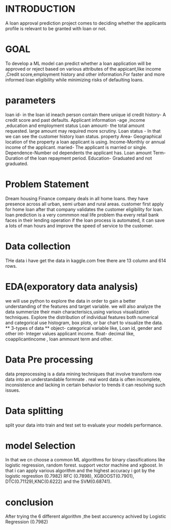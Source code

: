 # INTRODUCTION
A loan approval prediction project comes to deciding whether the applicants profile is relevant to be granted with loan or not.
# GOAL
To develop a ML model can predict whether a loan application will be approved or reject based on various attributes of the appicant,like income ,Credit score,employment history and other information.For faster and more informed loan eligibility while minimizing risks of defaulting loans.
# parameters
loan id- in the loan id ineach person contain there unique id 
credit history- A credit score and past defaults.
Applicant information -age ,income ,education and employment status
Loan amount- the total amount requested. large amount may required more scrutiny.
Loan status - In that we can see the customer history loan status.
property Area- Geographical location of the property a loan applicant is using.
Income-Monthly or annual income of the applicant.
maried- The applicant is married or single.
Dependence-Number od dependents the applicant has.
Loan amount Term- Duration of the loan repayment period.
Education- Graduated and not graduated.
# Problem Statement 
Dream housing Finance company deals in all home loans. they have presence across all urban, semi urban and rural areas. customer first apply for home loan after that company validates the customer eligibility for loan.
loan prediction is a very commmon real life problem tha every retail bank faces in their lending operation if the loan process is automated, it can save a lots of man hours and improve the speed of service to the customer.
# Data collection
THe data i have get the data in kaggle.com free there are 13 column and 614 rows. 
# EDA(exporatory data analysis)
we will use  python to explore the data in order to gain a better understanding of the features and target variable. we will also analyze the data summerize their main characterisics,using various visualization techniques.
Explore the distribution of individual features both numerical and categorical use histogram, box plots, or bar chart to visualize the data.
** 3-types of data **
object- categorical variable like, Loan id,  gender and other
int- Integer values applicant income.
float- decimal like, coapplicantincome , loan ammount term and other.
# Data Pre processing
 data preprocessing is a data mining techniques that involve transform row data into an understandable formnate . real word data is often incomplete, inconsistence and lacking in certain behavior to trends it can resolving such issues.

# Data splitting
split your data into train and test set to evaluate your models performance.
# model Selection
In that we cn choose a common ML algorithms for binary classifications like logistic regression, random forest. support vector machine and xgboost.
In that i can apply various algorithm and the highest accuracy i got by the logistic regrestion (0.7982) RFC (0.7898), XGBOOST(0.7901), DTC(0.71129),KNC(0.6222) and the SVM(0.68741).

# conclusion
After trying the 6 different algorithm ,the best accurency achived by Logistic Regression (0.7982)
